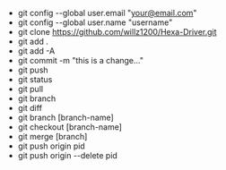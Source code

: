 * git config --global user.email "your@email.com"
* git config --global user.name "username"
* git clone https://github.com/willz1200/Hexa-Driver.git
* git add .
* git add -A
* git commit -m "this is a change..."
* git push
* git status
* git pull
* git branch
* git diff
* git branch [branch-name]
* git checkout [branch-name]
* git merge [branch]
* git push origin pid
* git push origin --delete pid
